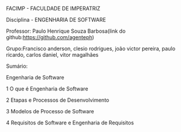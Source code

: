 FACIMP - FACULDADE DE IMPERATRIZ

Disciplina - ENGENHARIA DE SOFTWARE

Professor: Paulo Henrique Souza Barbosa(link do github:https://github.com/agenteph)

Grupo:Francisco anderson, clesio rodrigues, joão victor pereira, paulo ricardo, carlos daniel, vitor magalhães


Sumário: 

Engenharia de Software 

  1 O que é Engenharia de Software

  2 Etapas e Processos de Desenvolvimento

  3 Modelos de Processo de Software

  4 Requisitos de Software e Engenharia de Requisitos
